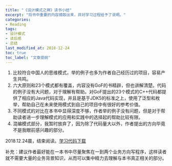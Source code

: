```yaml
---
title: "《设计模式之禅》读书小结"
excerpt: "将书中重要的内容摘取出来，并对学习过程给予了说明。"
categories:
- Reading
tags:
- 设计模式
- 读后感
- 总结
last_modified_at: 2018-12-24
toc: true
toc_label: "文章提纲"
---
```


1. 比较符合中国人的思维模式，举的例子也多为作者自己经历过的项目，容易产生共鸣。
2. 六大原则和23个模式都有覆盖，内容没有GoF的书精辟，但也讲解清楚。代码的例子没有大问题，对于理解有帮助。对GoF提出的23个模式的C++代码都提供了相应的Java代码实现，并且是基于JDK5的标准之上，使用了泛型和枚举，帮助自己在未来使用模式到自己的项目中有很好的参考价值。
3. 不同模式的对比在本书中显得深度不够，作者举的例子没有问题，但是对于帮助读者进一步理解模式的应用和实践中的选择起的帮助比较有限。
4. 混编模式部分，我暂时放弃了，因为除了代码量大以外，作者提出的方向毕竟不是我眼前感兴趣的部分。

2018.12.24晨，结束阅读。[学习代码下载](https://files.cnblogs.com/files/zhuyx/DesignPatternsZen-Tom.zip)

补充：建议作者最好能在一本书中尽量聚焦在一到两个业务方向写程序，这样读者就不需要大量的业务背景知识，从而可以集中精力去理解与本书真正相关的部分。
